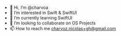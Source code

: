 - 👋 Hi, I’m @charvoa
- 👀 I’m interested in Swift & SwiftUI
- 🌱 I’m currently learning SwiftUI
- 💞️ I’m looking to collaborate on OS Projects
- 📫 How to reach me charvoz.nicolas+gh@gmail.com

<!---
charvoa/charvoa is a ✨ special ✨ repository because its `README.md` (this file) appears on your GitHub profile.
You can click the Preview link to take a look at your changes.
--->
